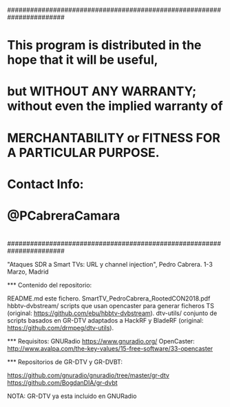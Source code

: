 #######################################################################
#
#    This program is distributed in the hope that it will be useful,
#    but WITHOUT ANY WARRANTY; without even the implied warranty of
#    MERCHANTABILITY or FITNESS FOR A PARTICULAR PURPOSE.
#
#    Contact Info:
#    @PCabreraCamara
#
#######################################################################


"Ataques SDR a Smart TVs: URL y channel injection", Pedro Cabrera. 1-3 Marzo, Madrid

*** Contenido del repositorio:

README.md		este fichero.
SmartTV_PedroCabrera_RootedCON2018.pdf
hbbtv-dvbstream/	scripts que usan opencaster para generar ficheros TS (original: https://github.com/ebu/hbbtv-dvbstream).
dtv-utils/		conjunto de scripts basados en GR-DTV adaptados a HackRF y BladeRF (original: https://github.com/drmpeg/dtv-utils).


***	Requisitos:
GNURadio	https://www.gnuradio.org/
OpenCaster:	http://www.avalpa.com/the-key-values/15-free-software/33-opencaster

*** Repositorios de GR-DTV y GR-DVBT:

https://github.com/gnuradio/gnuradio/tree/master/gr-dtv
https://github.com/BogdanDIA/gr-dvbt

NOTA: GR-DTV ya esta incluido en GNURadio
